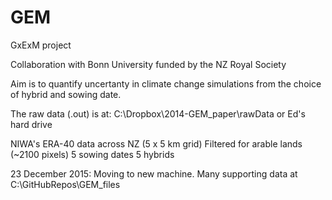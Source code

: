 GEM
===

GxExM project

Collaboration with Bonn University funded by the NZ Royal Society

Aim is to quantify uncertanty in climate change simulations from the choice of hybrid and sowing date.

The raw data (.out) is at: C:\Dropbox\2014-GEM_paper\rawData or Ed's hard drive

NIWA's ERA-40 data across NZ (5 x 5 km grid)
Filtered for arable lands (~2100 pixels)
5 sowing dates
5 hybrids


23 December 2015: Moving to new machine. Many supporting data at C:\GitHubRepos\GEM_files



